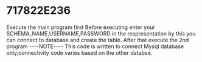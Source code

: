 # 717822E236
Execute the main program first 
Before executing enter your SCHEMA_NAME,USERNAME,PASSWORD in the respresentation by this you can connect to database and create the table.
After that execute the 2nd program
----NOTE----
This code is written to connect Mysql database only,connectivity code varies based on the other databse.
